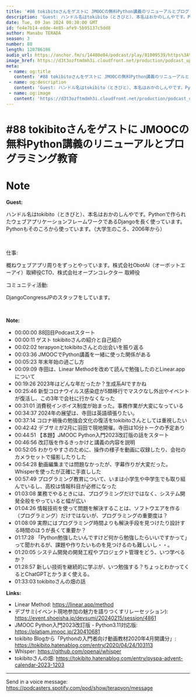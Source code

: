 ```yaml
---
title: '#88 tokibitoさんをゲストに JMOOCの無料Python講義のリニューアルとプログラミング教育'
description: 'Guest: ハンドル名はtokibito（ときびと）、本名はおかのしんやです。Pythonで作られたウェブアプリケーションフレームワークであるDjangoを長く使っています。Pythonもそのころか'
date: Tue, 09 Jan 2024 08:30:00 GMT
id: fe4e7b14-edde-4e85-afe9-5b95137c5dd8
author: Manabu TERADA
season: 3
number: 88
length: 120786186
audio_url: https://anchor.fm/s/14480e04/podcast/play/81009539/https%3A%2F%2Fd3ctxlq1ktw2nl.cloudfront.net%2Fstaging%2F2024-0-9%2F69257c67-5051-287b-301b-31c0b43cec78.mp3
image_href: https://d3t3ozftmdmh3i.cloudfront.net/production/podcast_uploaded/3302665/3302665-1582446732992-f3e5401da36c1.jpg
meta:
 - name: og:title
   content: '#88 tokibitoさんをゲストに JMOOCの無料Python講義のリニューアルとプログラミング教育'
 - name: og:description
   content: 'Guest: ハンドル名はtokibito（ときびと）、本名はおかのしんやです。Pythonで作られたウェブアプリケーションフレームワークであるDjangoを長く使っています。Pythonもそのころか'
 - name: og:image
   content: 'https://d3t3ozftmdmh3i.cloudfront.net/production/podcast_uploaded/3302665/3302665-1582446732992-f3e5401da36c1.jpg'
---
```

# #88 tokibitoさんをゲストに JMOOCの無料Python講義のリニューアルとプログラミング教育

<DisplayDate :dateStr="'Tue, 09 Jan 2024 08:30:00 GMT'" />
<DisplaySeason :season="3" :topic="88" />


# Note

<p><strong>Guest:</strong></p>
<p>ハンドル名はtokibito（ときびと）、本名はおかのしんやです。Pythonで作られたウェブアプリケーションフレームワークであるDjangoを長く使っています。Pythonもそのころから使っています。（大学生のころ、2006年から）</p>
<p><br /></p>
<p>仕事: </p>
<p>概ねウェブアプリ周りをずっとやっています。株式会社ObotAI（オーボットエーアイ）取締役CTO、株式会社オープンコレクター 取締役</p>
<p>コミュニティ活動:</p>
<p>DjangoCongressJPのスタッフをしています。</p>
<p><br /></p>
<p><strong>Note:</strong></p>
<ul>
 <li>00:00:00 88回目Podcastスタート</li>
 <li>00:00:11 ゲスト tokibitoさんの紹介と自己紹介</li>
  <li>00:02:02 terapyonとtokibitoさんとの出会いを振り返る</li>
  <li>00:03:36 JMOOCでPython講義を一緒に使った関係がある</li>
  <li>00:05:23 年末年始の過ごし方</li>
  <li>00:09:09 寺田は、Linear Methodを改めて読んで勉強したのとLinear.appについて</li>
  <li>00:19:26 2023年はどんな年だったか？生成系AIですかね</li>
  <li>00:25:46 新型コロナウイルス感染症が5類移行でマスクなし外出やイベントが復活し、この3年で会社に行かなくなった</li>
  <li>00:31:01 消費税インボイス制度が始まった。事務作業が大変になっている</li>
  <li>00:34:37 2024年の展望は、寺田は英語頑張りたい。</li>
  <li>00:37:14 コロナ禍後の勉強会文化の復活をtokibitoさんとしては重視したい</li>
  <li>00:42:42 デブサミが2月に羽田で現地開催。寺田は10分トークの予定あり</li>
  <li>00:44:51 【本題】JMOOC Python入門2023改訂版の話をスタート</li>
  <li>00:46:56 改訂版を作るきっかけと講義の内容を説明</li>
  <li>00:52:05 わかりやすさのために、操作の様子を動画に収録したり、会社のカメラセットで撮影したりした</li>
  <li>00:54:28 動画編集までは問題なかったが、字幕作りが大変だった。Whisperを使ったが正確に手直しした</li>
  <li>00:57:49 プログラミング教育について、いまは小学生や中学生でも取り組んでいるし、高校は情報科目が必修になった</li>
  <li>01:03:08 業務でやるときには、プログラミングだけではなく、システム開発全般をやっていると幅が広い</li>
  <li>01:04:26 情報技術を使って問題を解決することは、ソフトウエアを作る（プログラミング）だけではないが、プログラミングの重要度は？</li>
  <li>01:08:09 実際にはプログラミング時間よりも解決手段を見つけたり設計する時間のほうが長くて重要か？</li>
  <li>01:17:28 「Python勉強したいんですけど何から勉強したらいいですかって」って聞かれるが、課題や作りたいものを見つけるのも難しいし・・。</li>
  <li>01:20:05 システム開発の開発工程やプロジェクト管理をどう、いつ学べるか？</li>
  <li>01:28:57 新しい技術を継続的に学ぶが、いつ勉強する？ちょっとわかってくるとChatGPTとかうまく使える。</li>
  <li>01:33:03 tokibitoさんの畑の話</li>
</ul>
<p><strong>Links:</strong></p>
<ul>
  <li>Linear Method: <a href="https://linear.app/method" rel="noreferrer nofollow noopener" target="_blank">https://linear.app/method</a></li>
  <li>デブサミ(イベント現地参加の魅力を語りつくすリレーセッション): <a href="https://event.shoeisha.jp/devsumi/20240215/session/4861" rel="noreferrer nofollow noopener" target="_blank">https://event.shoeisha.jp/devsumi/20240215/session/4861</a></li>
  <li>JMOOC Python入門2023改訂版 - Python3.11対応版: <a href="https://platjam.jmooc.jp/230410681" rel="noreferrer nofollow noopener" target="_blank">https://platjam.jmooc.jp/230410681</a></li>
  <li>tokibito Blogから「Pythonの入門者向け動画教材2020年4月開講分」: <a href="https://tokibito.hatenablog.com/entry/2020/04/24/103113" rel="noreferrer nofollow noopener" target="_blank">https://tokibito.hatenablog.com/entry/2020/04/24/103113</a></li>
  <li>Whisper: <a href="https://github.com/openai/whisper" rel="noreferrer nofollow noopener" target="_blank">https://github.com/openai/whisper</a></li>
  <li>tokibitoさんの畑: <a href="https://tokibito.hatenablog.com/entry/pyspa-advent-calendar-2023-1203" rel="noreferrer nofollow noopener" target="_blank">https://tokibito.hatenablog.com/entry/pyspa-advent-calendar-2023-1203</a></li>
</ul>

--- 

Send in a voice message: https://podcasters.spotify.com/pod/show/terapyon/message



<Player title="#88 tokibitoさんをゲストに JMOOCの無料Python講義のリニューアルとプログラミング教育" 
  audio_url="https://anchor.fm/s/14480e04/podcast/play/81009539/https%3A%2F%2Fd3ctxlq1ktw2nl.cloudfront.net%2Fstaging%2F2024-0-9%2F69257c67-5051-287b-301b-31c0b43cec78.mp3" 
  image_href="https://d3t3ozftmdmh3i.cloudfront.net/production/podcast_uploaded/3302665/3302665-1582446732992-f3e5401da36c1.jpg" 
/>

